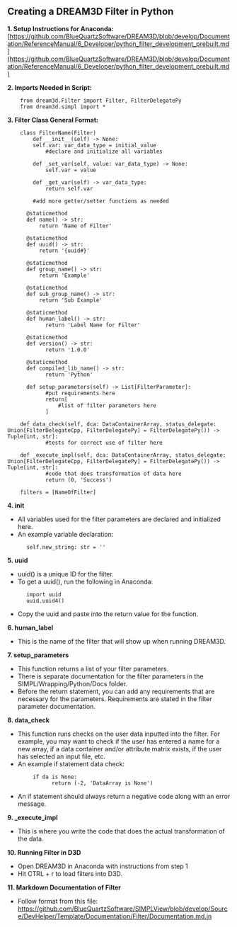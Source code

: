 ## Creating a DREAM3D Filter in Python

**1. Setup Instructions for Anaconda:** [https://github.com/BlueQuartzSoftware/DREAM3D/blob/develop/Documentation/ReferenceManual/6_Developer/python_filter_development_prebuilt.md](https://github.com/BlueQuartzSoftware/DREAM3D/blob/develop/Documentation/ReferenceManual/6_Developer/python_filter_development_prebuilt.md)

**2. Imports Needed in Script:**

```(lang-python)
    from dream3d.Filter import Filter, FilterDelegatePy
    from dream3d.simpl import *
```

**3. Filter Class General Format:**
```(lang-python)
    class FilterName(Filter)
    	def __init__(self) -> None:
        self.var: var_data_type = initial_value
    		#declare and initialize all variables

    	def _set_var(self, value: var_data_type) -> None:
    		self.var = value

    	def _get_var(self) -> var_data_type:
    		return self.var

    	#add more getter/setter functions as needed

      @staticmethod
      def name() -> str:
          return 'Name of Filter'

      @staticmethod
      def uuid() -> str:
          return '{uuid#}'

      @staticmethod
      def group_name() -> str:
          return 'Example'

      @staticmethod
      def sub_group_name() -> str:
          return 'Sub Example'

      @staticmethod
      def human_label() -> str:
        	return 'Label Name for Filter'

      @staticmethod
      def version() -> str:
        	return '1.0.0'

      @staticmethod
      def compiled_lib_name() -> str:
        	return 'Python'

      def setup_parameters(self) -> List[FilterParameter]:
    		#put requirements here
    		return[
    			#list of filter parameters here
    		]

    def data_check(self, dca: DataContainerArray, status_delegate: Union[FilterDelegateCpp, FilterDelegatePy] = FilterDelegatePy()) -> Tuple[int, str]:
    		#tests for correct use of filter here

    def _execute_impl(self, dca: DataContainerArray, status_delegate: Union[FilterDelegateCpp, FilterDelegatePy] = FilterDelegatePy()) -> Tuple[int, str]:
    		#code that does transformation of data here
    		return (0, 'Success')

    filters = [NameOfFilter]
```



**4. init**

  - All variables used for the filter parameters are declared and initialized here.
  - An example variable declaration:
```(lang-python)
      self.new_string: str = ''
```


**5. uuid**
  - uuid() is a unique ID for the filter.
  - To get a uuid(), run the following in Anaconda:
```(lang-python)
      import uuid
      uuid.uuid4()
```

  - Copy the uuid and paste into the return value for the function.

**6. human_label**
  - This is the name of the filter that will show up when running DREAM3D.

**7. setup_parameters**
  - This function returns a list of your filter parameters.
  - There is separate documentation for the filter parameters in the SIMPL/Wrapping/Python/Docs folder.
  - Before the return statement, you can add any requirements that are necessary for the parameters. Requirements are stated in the filter parameter documentation.

**8. data_check**
  - This function runs checks on the user data inputted into the filter. For example, you may want to check if the user has entered a name for a new array, if a data container and/or attribute matrix exists, if the user has selected an input file, etc.
  - An example if statement data check:

```(lang-python)
        if da is None:
              return (-2, 'DataArray is None')
```

  - An if statement should always return a negative code along with an error message.

**9. _execute_impl**
  - This is where you write the code that does the actual transformation of the data.

**10. Running Filter in D3D**
  - Open DREAM3D in Anaconda with instructions from step 1
  - Hit CTRL + r to load filters into D3D.

**11. Markdown Documentation of Filter**
  - Follow format from this file: https://github.com/BlueQuartzSoftware/SIMPLView/blob/develop/Source/DevHelper/Template/Documentation/Filter/Documentation.md.in
